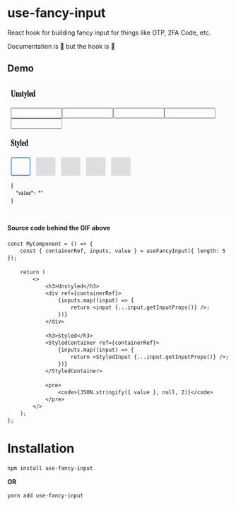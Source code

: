 # use-fancy-input

React hook for building fancy input for things like OTP, 2FA Code, etc.

Documentation is 🚧 but the hook is 🚀

## Demo

<img src="./demo.gif" height="300" />

#### Source code behind the GIF above

```tsx
const MyComponent = () => {
    const { containerRef, inputs, value } = useFancyInput({ length: 5 });

    return (
        <>
            <h3>Unstyled</h3>
            <div ref={containerRef}>
                {inputs.map((input) => {
                    return <input {...input.getInputProps()} />;
                })}
            </div>

            <h3>Styled</h3>
            <StyledContainer ref={containerRef}>
                {inputs.map((input) => {
                    return <StyledInput {...input.getInputProps()} />;
                })}
            </StyledContainer>

            <pre>
                <code>{JSON.stringify({ value }, null, 2)}</code>
            </pre>
        </>
    );
};
```

# Installation

```bash
npm install use-fancy-input
```

**OR**

```bash
yarn add use-fancy-input
```
